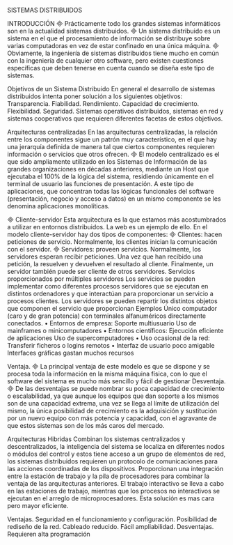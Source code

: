 SISTEMAS DISTRIBUIDOS


INTRODUCCIÓN
 Prácticamente todo los grandes sistemas informáticos son en la
actualidad sistemas distribuidos.
 Un sistema distribuido es un sistema en el que el procesamiento de
información se distribuye sobre varias computadoras en vez de
estar confinado en una única máquina.
 Obviamente, la ingeniería de sistemas distribuidos tiene mucho en
común con la ingeniería de cualquier otro software, pero existen
cuestiones específicas que deben tenerse en cuenta cuando se
diseña este tipo de sistemas.

Objetivos de un Sistema Distribuido
En general el desarrollo de sistemas distribuidos intenta poner solución a los siguientes
objetivos:
 Transparencia.
Fiabilidad.
 Rendimiento.
 Capacidad de crecimiento.
Flexibilidad.
 Seguridad.
Sistemas operativos distribuidos, sistemas en red y sistemas cooperativos que
requieren diferentes facetas de estos objetivos.


Arquitecturas centralizadas
En las arquitecturas centralizadas, la relación entre los componentes sigue un patrón muy
característico, en el que hay una jerarquía definida de manera tal que ciertos
componentes requieren información o servicios que otros ofrecen.
 El modelo centralizado es el que sido ampliamente utilizado en los Sistemas de
Información de las grandes organizaciones en décadas anteriores, mediante un Host
que ejecutaba el 100% de la lógica del sistema, residiendo únicamente en el terminal de
usuario las funciones de presentación. A este tipo de aplicaciones, que concentran
todas las lógicas funcionales del software (presentación, negocio y acceso a datos) en
un mismo componente se les denomina aplicaciones monolíticas.

 Cliente-servidor
Esta arquitectura es la que estamos más acostumbrados a utilizar en entornos distribuidos. La web
es un ejemplo de ello. En el modelo cliente-servidor hay dos tipos de componentes:
 Clientes: hacen peticiones de servicio. Normalmente, los clientes inician la comunicación con
el servidor.
 Servidores: proveen servicios. Normalmente, los servidores esperan recibir peticiones. Una vez
que han recibido una petición, la resuelven y devuelven el resultado al cliente.
Finalmente, un servidor también puede ser cliente de otros servidores.
Servicios proporcionados por múltiples servidores
Los servicios se pueden implementar como diferentes procesos servidores que se ejecutan en
distintos ordenadores y que interactúan para proporcionar un servicio a procesos clientes. Los
servidores se pueden repartir los distintos objetos que componen el servicio que proporcionan 
Ejemplos
Único computador (caro y de gran potencia) con terminales alfanuméricos directamente
conectados.
• Entornos de empresa:
Soporte multiusuario
Uso de mainframes o minicomputadores
• Entornos científicos:
Ejecución eficiente de aplicaciones
Uso de supercomputadores
• Uso ocasional de la red:
Transferir ficheros o logins remotos
• Interfaz de usuario poco amigable
Interfaces gráficas gastan muchos recursos

Ventaja.
 La principal ventaja de este modelo es que se dispone y se procesa toda la
información en la misma máquina física, con lo que el software del sistema es
mucho más sencillo y fácil de gestionar
Desventaja.
 De las desventajas se puede nombrar su poca capacidad de crecimiento o
escalabilidad, ya que aunque los equipos que dan soporte a los mismos son de
una capacidad extrema, una vez se llega al límite de utilización del mismo, la
única posibilidad de crecimiento es la adquisición y sustitución por un nuevo
equipo con más potencia y capacidad, con el agravante de que estos sistemas
son de los más caros del mercado.

Arquitecturas Hibridas
Combinan los sistemas centralizados y descentralizados, la inteligencia del sistema
se localiza en diferentes nodos o módulos del control y estos tiene acceso a un
grupo de elementos de red, los sistemas distribuidos requieren un protocolo de
comunicaciones para las acciones coordinadas de los dispositivos.
Proporcionan una integración entre la estación de trabajo y la pila de
procesadores para combinar la ventaja de las arquitecturas anteriores.
El trabajo interactivo se lleva a cabo en las estaciones de trabajo, mientras que
los procesos no interactivos se ejecutan en el arreglo de microprocesadores.
Esta solución es mas cara pero mayor eficiente.

Ventajas.
 Seguridad en el funcionamiento y configuración.
Posibilidad de rediseño de la red.
Cableado reducido.
 Fácil ampliabilidad.
Desventajas.
Requieren alta programación
